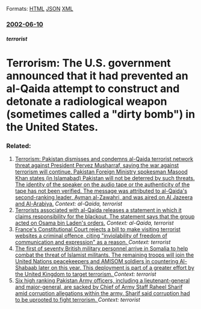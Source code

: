 
Formats: [HTML](/news/2002/06/10/terrorism-the-u-s-government-announced-that-it-had-prevented-an-al-qaida-attempt-to-construct-and-detonate-a-radiological-weapon-sometim.html)  [JSON](/news/2002/06/10/terrorism-the-u-s-government-announced-that-it-had-prevented-an-al-qaida-attempt-to-construct-and-detonate-a-radiological-weapon-sometim.json)  [XML](/news/2002/06/10/terrorism-the-u-s-government-announced-that-it-had-prevented-an-al-qaida-attempt-to-construct-and-detonate-a-radiological-weapon-sometim.xml)  

### [2002-06-10](/news/2002/06/10/index.md)

##### terrorist
#  Terrorism: The U.S. government announced that it had prevented an al-Qaida attempt to construct and detonate a radiological weapon (sometimes called a "dirty bomb") in the United States.




### Related:

1. [ Terrorism: Pakistan dismisses and condemns al-Qaida terrorist network threat against President Pervez Musharraf, saying the war against terrorism will continue. Pakistan Foreign Ministry spokesman Masood Khan states (in Islamabad) Pakistan will not be deterred by such threats. The identity of the speaker on the audio tape or the authenticity of the tape has not been verified. The message was attributed to al-Qaida's second-ranking leader, Ayman al-Zawahri, and was aired on Al Jazeera and Al-Arabiya.](/news/2003/09/29/terrorism-pakistan-dismisses-and-condemns-al-qaida-terrorist-network-threat-against-president-pervez-musharraf-saying-the-war-against-ter.md) _Context: al-Qaida, terrorist_
2. [ Terrorists associated with al-Qaida releases a statement in which it claims responsibility for the blackout. The statement says that the group acted on Osama bin Laden's orders.](/news/2003/08/18/terrorists-associated-with-al-qaida-releases-a-statement-in-which-it-claims-responsibility-for-the-blackout-the-statement-says-that-the-gr.md) _Context: al-Qaida, terrorist_
3. [France's Constitutional Court rejects a bill to make visiting terrorist websites a criminal offence, citing "inviolability of freedom of communication and expression" as a reason. ](/news/2017/12/15/france-s-constitutional-court-rejects-a-bill-to-make-visiting-terrorist-websites-a-criminal-offence-citing-inviolability-of-freedom-of-com.md) _Context: terrorist_
4. [The first of seventy British military personnel arrive in Somalia to help combat the threat of Islamist militants. The remaining troops will join the United Nations peacekeepers and AMISOM soldiers in countering Al-Shabaab later on this year. This deployment is part of a greater effort by the United Kingdom to target terrorism. ](/news/2016/05/2/the-first-of-seventy-british-military-personnel-arrive-in-somalia-to-help-combat-the-threat-of-islamist-militants-the-remaining-troops-will.md) _Context: terrorist_
5. [Six high ranking Pakistan Army officers, including a lieutenant-general and major-general, are sacked by Chief of Army Staff Raheel Sharif amid corruption allegations within the army. Sharif said corruption had to be uprooted to fight terrorism. ](/news/2016/04/21/six-high-ranking-pakistan-army-officers-including-a-lieutenant-general-and-major-general-are-sacked-by-chief-of-army-staff-raheel-sharif-a.md) _Context: terrorist_
